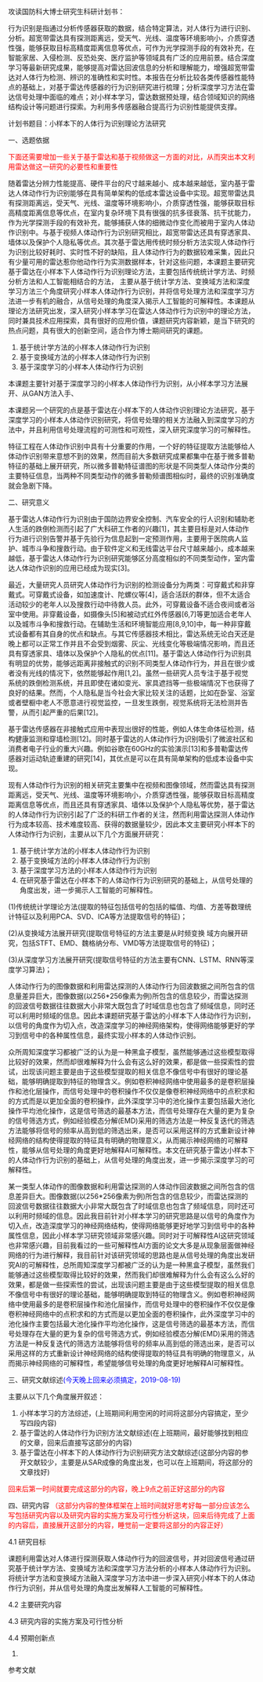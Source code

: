 攻读国防科大博士研究生科研计划书：

行为识别是指通过分析传感器获取的数据，结合特定算法，对人体行为进行识别、分析。超宽带雷达具有探测距离远，受天气、光线、温度等环境影响小，介质穿透性强，能够获取目标高精度距离信息等优点，可作为光学探测手段的有效补充，在智能家居、入侵检测、反恐处突、医疗监护等领域具有广泛的应用前景。结合深度学习等最新研究成果，能够提高对雷达回波信息的分析和理解能力，增强超宽带雷达对人体行为检测、辨识的准确性和实时性。本报告在分析比较各类传感器性能特点的基础上，对基于雷达传感器的行为识别研究进行梳理；分析深度学习方法在雷达信号处理中面临的难点；对小样本学习，雷达数据预处理，结合领域知识的网络结构设计等问题进行探索。为利用多传感器融合提高行为识别性能提供支撑。

计划书题目：小样本下的人体行为识别理论方法研究

一、选题依据

<font color = 'red'>下面还需要增加一些关于基于雷达和基于视频做这一方面的对比，从而突出本文利用雷达做这一研究的必要性和重要性</font>

随着雷达分辨力性能提高、硬件平台的尺寸越来越小、成本越来越低，室内基于雷达人体动作行为识别能够在具有简单架构的低成本雷达设备中实现。超宽带雷达具有探测距离远，受天气、光线、温度等环境影响小，介质穿透性强，能够获取目标高精度距离信息等优点，在室内复杂环境下具有很强的抗多径衰落、抗干扰能力，作为光学探测手段的有效补充，能够捕获人体的细微动作变化而被用于室内人体动作识别中。与基于视频人体动作行为识别研究相比，超宽带雷达还具有穿透家具、墙体以及保护个人隐私等优点。其次基于雷达用传统时频分析方法实现人体动作行为识别比较好耗时、实时性不好的缺陷，且人体动作行为的数据较难采集，因此只有少量可用的雷达惹你他动作行为实测数据样本，针对这些问题，本课题主要研究基于雷达在小样本下人体动作行为识别理论方法，主要包括传统统计学方法、时频分析方法和人工智能相结合的方法，    主要从基于统计学方法、变换域方法和深度学习方法三个角度研究小样本人体动作行为识别，并将信号处理方法和深度学习方法进一步有机的融合，从信号处理的角度深入揭示人工智能的可解释性。本课题从理论方法研究出发，深入研究小样本学习在雷达人体动作行为识别中的理论方法，同时兼具技术应用探索，具有很好的应用价值，课题研究内容新颖，是当下研究的热点问题，具有很大的创新空间，适合作为博士期间研究的课题。

1. 基于统计学方法的小样本人体动作行为识别
2. 基于变换域方法的小样本人体动作行为识别
3. 基于深度学习的小样本人体动作行为识别

本课题主要针对基于深度学习的小样本人体动作行为识别，从小样本学习方法展开、从GAN方法入手、



本课题另一个研究的点是基于雷达在小样本下的人体动作识别理论方法研究，基于深度学习的小样本人体动作识别研究，将信号处理的相关方法融入到深度学习的方法中，并且利用信号处理流程的可测性和可观性，深入研究深度学习的可解释性。





特征工程在人体动作识别中具有十分重要的作用，一个好的特征提取方法能够给人体动作识别带来意想不到的效果，然而目前大多数研究成果都集中在基于微多普勒特征的基础上展开研究，所以微多普勒特征谱图的形状是不同类型人体动作分类的主要特征信息，当两种不同类型动作的微多普勒频谱图相似时，最终的识别准确度就会急剧下降。





二、研究意义

基于雷达人体动作行为识别由于国防边界安全控制、汽车安全的行人识别和辅助老人生活的跌倒检测而引起了广大科研工作者的兴趣[1]，其主要目标是对人体动作行为进行识别告警并基于先验行为信息起到一定预测作用，主要用于医院病人监护、城市斗争和搜救行动。由于软件定义和无线雷达平台尺寸越来越小，成本越来越低，基于雷达人体动作行为识别研究能够区分高度相似的不同类型动作，室内雷达人体动作识别的应用已经成为现实[3]。

最近，大量研究人员研究人体动作行为识别的检测设备分为两类：可穿戴式和非穿戴式。可穿戴式设备，如加速度计、陀螺仪等[4]，适合活跃的群体，但不太适合活动较少的老年人以及搜救行动中待救人员。此外，可穿戴设备不适合夜间或者浴室中使用。非穿戴设备，如摄像头[5]和被动式红外传感器[6,7]等更加适合老年人以及城市斗争和搜救行动。在辅助生活和环境智能应用[8,9,10]中，每一种非穿戴式设备都有其自身的优点和缺点。与其它传感器技术相比，雷达系统无论白天还是晚上都可以正常工作并且不会受到烟雾、灰尘、光线变化等极端情况影响，而且还具有穿透家具、墙体以及保护个人隐私的优点[11]。基于雷达人体动作行为识别具有明显的优势，能够远距离非接触式的识别不同类型人体动作行为，并且在很少或者没有光线的情况下，依然能够起作用[1,2]。虽然一些研究人员专注于基于视觉系统的跌倒检测系统，并且即使在诸如变光、家具遮挡等一些极端情况下也获得了良好的结果。然而，个人隐私是当今社会大家比较关注的话题，比如在卧室、浴室或者壁橱中老人不愿意进行视觉监控，一旦发生跌倒，视觉系统将无法检测并告警，从而引起严重的后果[12]。

基于雷达传感器在非接触式应用中表现出很好的性能，例如人体生命体征检测，结构健康监测和穿墙检测[12]。同时基于雷达的人体动作行为识别吸引了微波社区和消费者电子行业的重大兴趣。例如谷歌在60GHz的实验演示[13]和多普勒雷达传感器对运动轨迹重建的研究[14]，其优点是可以在具有简单架构的低成本设备中实现。

现有人体动作行为识别的相关研究主要集中在视频和图像领域，然而雷达具有探测距离远，受天气、光线、温度等环境影响小，介质穿透性强，能够获取目标高精度距离信息等优点，而且还具有穿透家具、墙体以及保护个人隐私等优势，基于雷达的人体动作行为识别引起了广泛的科研工作者的关注，然而利用雷达探测人体动作行为成本较高、技术难度较高、获得的数据量较少，因此本文主要研究小样本下的人体动作行为识别，主要从以下几个方面展开研究：

1. 基于统计学方法的小样本人体动作行为识别
2. 基于变换域方法的小样本人体动作行为识别
3. 基于深度学习方法的小样本人体动作行为识别
4. 在研究基于雷达在小样本下的人体动作行为识别研究的基础上，从信号处理的角度出发，进一步揭示人工智能的可解释性。

(1)传统统计学理论方法(提取的特征包括信号的包括的幅值、均值、方差等数理统计特征以及利用PCA、SVD、ICA等方法提取信号的特征)；

(2)从变换域方法展开研究(提取信号特征的方法主要是从时频变换      域方向展开研究，包括STFT、EMD、魏格纳分布、VMD等方法提取信号的特征)；

(3)从深度学习方法展开研究(提取信号特征的方法主要有CNN、LSTM、RNN等深度学习算法)；



人体动作行为的图像数据和利用雷达探测的人体动作行为回波数据之间所包含的信息量差异巨大，图像数据(以256*256像素为例)所包含的信息较少，而雷达探测的回波信号数据往往数据大小非常大既包含了时域信息也包含了频域信息，同时还可以利用时频域的信息。因此本课题研究基于雷达的小样本下人体动作行为识别，以信号的角度作为切入点，改造深度学习的神经网络架构，使得网络能够更好的学习到信号中的各种属性信息，最终实现小样本的人体动作识别。

众所周知深度学习都被广泛的认为是一种黑盒子模型，虽然能够通过这些模型取得比较好的效果，然而却很难解释为什么会有这么好的效果，都是做一些探索性的尝试，出现该问题主要是由于这些模型提取的相关信息不像信号中有很好的理论基础，能够明确提取到特征的物理含义。例如卷积神经网络中使用最多的是卷积层操作和池化层操作，而信号处理中的卷积操作不仅仅是像卷积神经网络中的点积求和的方式而是以更加全面的卷积操作，此外深度学习中的池化操作主要包括最大池化操作平均池化操作，这是信号筛选的最基本方法，而信号处理存在大量的更为复杂的信号筛选方式，例如经验模态分解(EMD)采用的筛选方法是一种反复迭代的筛选方法能够将信号的频率从高到低的筛选出来，是否可以采用这样的方式重新设计神经网络的结构使得提取的特征具有明确的物理意义，从而揭示神经网络的可解释性，能够从信号处理的角度更好地解释AI可解释性。本文在研究基于雷达小样本下的人体动作行为识别的基础上，从信号处理的角度出发，进一步揭示深度学习的可解释性。





某一类型人体动作的图像数据和利用雷达探测的人体动作回波数据之间所包含的信息差异巨大。图像数据(以256*256像素为例)所包含的信息较少，而雷达探测的回波信号数据往往数据大小非常大既包含了时域信息也包含了频域信息，同时还可以利用时频域的信息。因此我目前针对小样本学习的研究思路是以信号的角度作为切入点，改造深度学习的神经网络结构，使得网络能够更好地学习到信号中的各种属性信息，因此小样本学习研究领域非常感兴趣。同时对于可解释性AI这研究领域也非常感兴趣，目前我看过的一些可解释性AI方面的论文大多是从现象层面做神经网络的行为进行解释，我目前针对该研究领域的思路也是从信号处理的角度出发研究AI的可解释性，总所周知深度学习都被广泛的认为是一种黑盒子模型，虽然我们能够通过这些模型取得比较好的效果，然而我们却很难解释为什么会有这么么好的效果，都是做一些探索性的尝试，出现该问题主要是由于这些模型提取的相关信息不像信号中有很好的理论基础，能够明确提取到特征的物理含义。例如卷积神经网络中使用最多的是卷积层操作和池化层操作，而信号处理中的卷积操作不仅仅是像卷积神经网络中的点积求和的方式而是以更加全面的卷积操作，此外深度学习中的池化操作主要包括最大池化操作平均池化操作，这是信号筛选的最基本方法，而信号处理存在大量的更为复杂的信号筛选方式，例如经验模态分解(EMD)采用的筛选方法是一种反复迭代的筛选方法能够将信号的频率从高到低的筛选出来，是否可以采用这样的方式重新设计神经网络的结构使得提取的特征具有明确的物理意义，从而揭示神经网络的可解释性，希望能够信号处理的角度更好地解释AI可解释性。







三、研究文献综述<font color = 'blue'>(今天晚上回来必须搞定，2019-08-19)</font>

主要从以下几个角度展开叙述：

1. 小样本学习的方法综述，(上班期间利用空闲的时间将这部分内容搞定，至少写四段内容)
2. 基于雷达的人体动作行为识别方法文献综述(在上班期间，最好能够找到相应的文章，回来后直接写这部分的内容)
3. 基于雷达在小样本下的人体动作行为识别研究方法文献综述(这部分内容的参开文献较少，主要是从SAR成像的角度出发，也可以在上班期间，将这部分的文章找好)



<font color = 'red'>回来后第一时间就要完成这部分的内容，晚上9点之前正好这部分的内容</font>













四、研究内容<font color = 'red'> （这部分内容的整体框架在上班时间就好思考好每一部分应该怎么写包括研究内容以及研究内容的实施方案及可行性分析这块，回来后待完成了上面的内容后，直接展开这部分的内容，睡觉前一定要将这部分的内容正好）</font>

4.1 研究目标

课题利用雷达对人体进行探测获取人体动作行为的回波信号，并对回波信号通过研究基于统计学方法、变换域方法和深度学习方法分析的小样本人体动作行为识别。将统计学方法和变换域方法融入深度学习方法中进一步深入研究小样本下的人体动作行为识别，并从信号处理的角度出发解释人工智能的可解释性。





4.2 主要研究内容



4.3 研究内容的实施方案及可行性分析



4.4 预期创新点

1. 



参考文献

